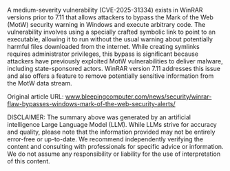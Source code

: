 A medium-severity vulnerability (CVE-2025-31334) exists in WinRAR versions prior to 7.11 that allows attackers to bypass the Mark of the Web (MotW) security warning in Windows and execute arbitrary code. The vulnerability involves using a specially crafted symbolic link to point to an executable, allowing it to run without the usual warning about potentially harmful files downloaded from the internet. While creating symlinks requires administrator privileges, this bypass is significant because attackers have previously exploited MotW vulnerabilities to deliver malware, including state-sponsored actors. WinRAR version 7.11 addresses this issue and also offers a feature to remove potentially sensitive information from the MotW data stream.

Original article URL: www.bleepingcomputer.com/news/security/winrar-flaw-bypasses-windows-mark-of-the-web-security-alerts/

DISCLAIMER: The summary above was generated by an artificial intelligence Large Language Model (LLM). While LLMs strive for accuracy and quality, please note that the information provided may not be entirely error-free or up-to-date. We recommend independently verifying the content and consulting with professionals for specific advice or information. We do not assume any responsibility or liability for the use of interpretation of this content.
